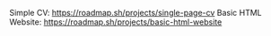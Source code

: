 Simple CV: https://roadmap.sh/projects/single-page-cv
Basic HTML Website: https://roadmap.sh/projects/basic-html-website
